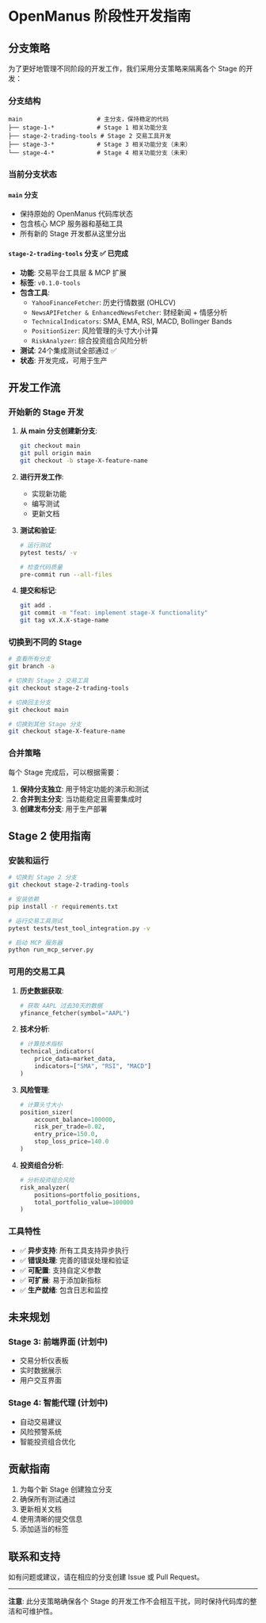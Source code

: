 # OpenManus 阶段性开发指南

## 分支策略

为了更好地管理不同阶段的开发工作，我们采用分支策略来隔离各个 Stage 的开发：

### 分支结构

```
main                     # 主分支，保持稳定的代码
├── stage-1-*            # Stage 1 相关功能分支
├── stage-2-trading-tools # Stage 2 交易工具开发
├── stage-3-*            # Stage 3 相关功能分支（未来）
└── stage-4-*            # Stage 4 相关功能分支（未来）
```

### 当前分支状态

#### `main` 分支
- 保持原始的 OpenManus 代码库状态
- 包含核心 MCP 服务器和基础工具
- 所有新的 Stage 开发都从这里分出

#### `stage-2-trading-tools` 分支  ✅ 已完成
- **功能**: 交易平台工具层 & MCP 扩展
- **标签**: `v0.1.0-tools`
- **包含工具**:
  - `YahooFinanceFetcher`: 历史行情数据 (OHLCV)
  - `NewsAPIFetcher & EnhancedNewsFetcher`: 财经新闻 + 情感分析
  - `TechnicalIndicators`: SMA, EMA, RSI, MACD, Bollinger Bands
  - `PositionSizer`: 风险管理的头寸大小计算
  - `RiskAnalyzer`: 综合投资组合风险分析
- **测试**: 24个集成测试全部通过 ✅
- **状态**: 开发完成，可用于生产

## 开发工作流

### 开始新的 Stage 开发

1. **从 main 分支创建新分支**:
   ```bash
   git checkout main
   git pull origin main
   git checkout -b stage-X-feature-name
   ```

2. **进行开发工作**:
   - 实现新功能
   - 编写测试
   - 更新文档

3. **测试和验证**:
   ```bash
   # 运行测试
   pytest tests/ -v

   # 检查代码质量
   pre-commit run --all-files
   ```

4. **提交和标记**:
   ```bash
   git add .
   git commit -m "feat: implement stage-X functionality"
   git tag vX.X.X-stage-name
   ```

### 切换到不同的 Stage

```bash
# 查看所有分支
git branch -a

# 切换到 Stage 2 交易工具
git checkout stage-2-trading-tools

# 切换回主分支
git checkout main

# 切换到其他 Stage 分支
git checkout stage-X-feature-name
```

### 合并策略

每个 Stage 完成后，可以根据需要：

1. **保持分支独立**: 用于特定功能的演示和测试
2. **合并到主分支**: 当功能稳定且需要集成时
3. **创建发布分支**: 用于生产部署

## Stage 2 使用指南

### 安装和运行

```bash
# 切换到 Stage 2 分支
git checkout stage-2-trading-tools

# 安装依赖
pip install -r requirements.txt

# 运行交易工具测试
pytest tests/test_tool_integration.py -v

# 启动 MCP 服务器
python run_mcp_server.py
```

### 可用的交易工具

1. **历史数据获取**:
   ```python
   # 获取 AAPL 过去30天的数据
   yfinance_fetcher(symbol="AAPL")
   ```

2. **技术分析**:
   ```python
   # 计算技术指标
   technical_indicators(
       price_data=market_data,
       indicators=["SMA", "RSI", "MACD"]
   )
   ```

3. **风险管理**:
   ```python
   # 计算头寸大小
   position_sizer(
       account_balance=100000,
       risk_per_trade=0.02,
       entry_price=150.0,
       stop_loss_price=140.0
   )
   ```

4. **投资组合分析**:
   ```python
   # 分析投资组合风险
   risk_analyzer(
       positions=portfolio_positions,
       total_portfolio_value=100000
   )
   ```

### 工具特性

- ✅ **异步支持**: 所有工具支持异步执行
- ✅ **错误处理**: 完善的错误处理和验证
- ✅ **可配置**: 支持自定义参数
- ✅ **可扩展**: 易于添加新指标
- ✅ **生产就绪**: 包含日志和监控

## 未来规划

### Stage 3: 前端界面 (计划中)
- 交易分析仪表板
- 实时数据展示
- 用户交互界面

### Stage 4: 智能代理 (计划中)
- 自动交易建议
- 风险预警系统
- 智能投资组合优化

## 贡献指南

1. 为每个新 Stage 创建独立分支
2. 确保所有测试通过
3. 更新相关文档
4. 使用清晰的提交信息
5. 添加适当的标签

## 联系和支持

如有问题或建议，请在相应的分支创建 Issue 或 Pull Request。

---

**注意**: 此分支策略确保各个 Stage 的开发工作不会相互干扰，同时保持代码库的整洁和可维护性。
